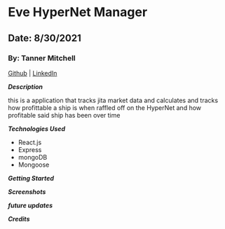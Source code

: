 # Eve HyperNet Manager

## Date: 8/30/2021

### By: Tanner Mitchell

[Github](https://github.com/BtSquared) | [LinkedIn](https://www.linkedin.com/in/tanner-mitchell-836130152/) 

***Description***

this is a application that tracks jita market data and calculates and tracks how profittable a ship is when raffled off on the HyperNet and how profitable said ship has been over time

***Technologies Used***

* React.js
* Express
* mongoDB
* Mongoose

***Getting Started***



***Screenshots***


***future updates***


***Credits***

